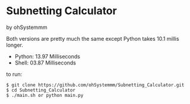 # Subnetting Calculator
by ohSystemmm

Both versions are pretty much the same except Python takes 10.1 millis longer.
- Python: 13.97 Milliseconds
- Shell:  03.87 Milliseconds

to run:

```shell
$ git clone https://github.com/ohSystemmm/Subnetting_Calculator.git
$ cd Subnetting_Calculator
$ ./main.sh or python main.py
```
